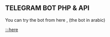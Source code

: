 <h2> TELEGRAM BOT PHP & API </h2>

<p> You can try the bot from here , (the bot in arabic)</p>

<a href="https://t.me/Yes_everything_bot">💥here</a>

